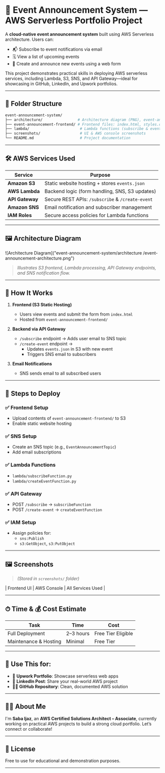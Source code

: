 
# 📢 Event Announcement System — AWS Serverless Portfolio Project

A **cloud-native event announcement system** built using AWS Serverless architecture. Users can:

- 📬 Subscribe to event notifications via email  
- 🗓️ View a list of upcoming events  
- 📝 Create and announce new events using a web form  

This project demonstrates practical skills in deploying AWS serverless services, including Lambda, S3, SNS, and API Gateway—ideal for showcasing in GitHub, LinkedIn, and Upwork portfolios.

---

## 📁 Folder Structure

```bash
event-announcement-system/
├── architecture/                # Architecture diagram (PNG), event-announcement-architecture-description
├── event-announcement-frontend/ # Frontend files: index.html, styles.css, events.json
├── lambda/                       # Lambda functions (subscribe & event creation)
├── screenshots/                  # UI & AWS console screenshots
└── README.md                     # Project documentation
```

---

## 🛠 AWS Services Used

| Service        | Purpose                                              |
|----------------|------------------------------------------------------|
| **Amazon S3**  | Static website hosting + stores `events.json`       |
| **AWS Lambda** | Backend logic (form handling, SNS, S3 updates)      |
| **API Gateway**| Secure REST APIs: `/subscribe` & `/create-event`    |
| **Amazon SNS** | Email notification and subscriber management        |
| **IAM Roles**  | Secure access policies for Lambda functions         |

---

## 🖼 Architecture Diagram

![Architecture Diagram]("event-announcement-system/architecture
/event-announcement-architecture.png")

> *Illustrates S3 frontend, Lambda processing, API Gateway endpoints, and SNS notification flow.*

---

## 🧠 How It Works

1. **Frontend (S3 Static Hosting)**  
   - Users view events and submit the form from `index.html`  
   - Hosted from `event-announcement-frontend/`  

2. **Backend via API Gateway**  
   - `/subscribe` endpoint → Adds user email to SNS topic  
   - `/create-event` endpoint →  
     - Updates `events.json` in S3 with new event  
     - Triggers SNS email to subscribers  

3. **Email Notifications**  
   - SNS sends email to all subscribed users

---

## 🧪 Steps to Deploy

### ✅ Frontend Setup
- Upload contents of `event-announcement-frontend/` to S3  
- Enable static website hosting  

### ✅ SNS Setup
- Create an SNS topic (e.g., `EventAnnouncementTopic`)  
- Add email subscriptions  

### ✅ Lambda Functions
- `lambda/subscribeFunction.py`  
- `lambda/createEventFunction.py`  

### ✅ API Gateway
- POST `/subscribe` → `subscribeFunction`  
- POST `/create-event` → `createEventFunction`  

### ✅ IAM Setup
- Assign policies for:  
  - `sns:Publish`  
  - `s3:GetObject`, `s3:PutObject`

---

## 🖼 Screenshots

> *(Stored in `screenshots/` folder)*

| Frontend UI | AWS Console | All Services Used |

---

## ⏱ Time & 💰 Cost Estimate

| Task                  | Time       | Cost             |
|------------------------|------------|------------------|
| Full Deployment        | 2–3 hours  | Free Tier Eligible |
| Maintenance & Hosting  | Minimal    | Free Tier         |

---

## 🌟 Use This for:

- 💼 **Upwork Portfolio**: Showcase serverless web apps  
- 📢 **LinkedIn Post**: Share your real-world AWS project  
- 👩‍💻 **GitHub Repository**: Clean, documented AWS solution  

---

## 🙋‍♀️ About Me

I'm **Saba Ijaz**, an **AWS Certified Solutions Architect – Associate**, currently working on practical AWS projects to build a strong cloud portfolio. Let’s connect or collaborate!

---

## 📄 License

Free to use for educational and demonstration purposes.

---
